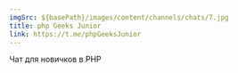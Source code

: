 ```yaml
---
imgSrc: ${basePath}/images/content/channels/chats/7.jpg
title: php Geeks Junior
link: https://t.me/phpGeeksJunior
---
```


Чат для новичков в PHP
